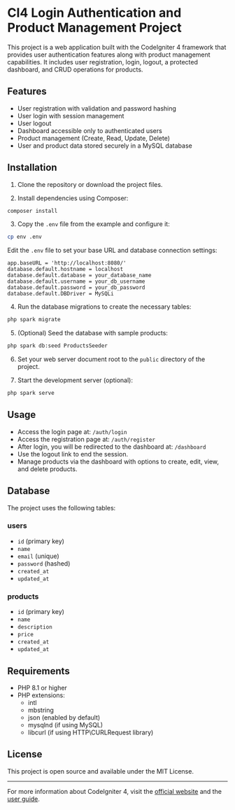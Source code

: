 # CI4 Login Authentication and Product Management Project

This project is a web application built with the CodeIgniter 4 framework that provides user authentication features along with product management capabilities. It includes user registration, login, logout, a protected dashboard, and CRUD operations for products.

## Features

- User registration with validation and password hashing
- User login with session management
- User logout
- Dashboard accessible only to authenticated users
- Product management (Create, Read, Update, Delete)
- User and product data stored securely in a MySQL database

## Installation

1. Clone the repository or download the project files.

2. Install dependencies using Composer:

```bash
composer install
```

3. Copy the `.env` file from the example and configure it:

```bash
cp env .env
```

Edit the `.env` file to set your base URL and database connection settings:

```
app.baseURL = 'http://localhost:8080/'
database.default.hostname = localhost
database.default.database = your_database_name
database.default.username = your_db_username
database.default.password = your_db_password
database.default.DBDriver = MySQLi
```

4. Run the database migrations to create the necessary tables:

```bash
php spark migrate
```

5. (Optional) Seed the database with sample products:

```bash
php spark db:seed ProductsSeeder
```

6. Set your web server document root to the `public` directory of the project.

7. Start the development server (optional):

```bash
php spark serve
```

## Usage

- Access the login page at: `/auth/login`
- Access the registration page at: `/auth/register`
- After login, you will be redirected to the dashboard at: `/dashboard`
- Use the logout link to end the session.
- Manage products via the dashboard with options to create, edit, view, and delete products.

## Database

The project uses the following tables:

### users

- `id` (primary key)
- `name`
- `email` (unique)
- `password` (hashed)
- `created_at`
- `updated_at`

### products

- `id` (primary key)
- `name`
- `description`
- `price`
- `created_at`
- `updated_at`

## Requirements

- PHP 8.1 or higher
- PHP extensions:
  - intl
  - mbstring
  - json (enabled by default)
  - mysqlnd (if using MySQL)
  - libcurl (if using HTTP\CURLRequest library)

## License

This project is open source and available under the MIT License.

---

For more information about CodeIgniter 4, visit the [official website](https://codeigniter.com) and the [user guide](https://codeigniter.com/user_guide/).
